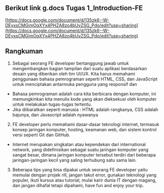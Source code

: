 ## Berikut link g.docs Tugas 1_Introduction-FE
[https://docs.google.com/document/d/135zk6--W-DEyxsCMGimOqXYx4PHZA8zo4bUvZSG_Pdo/edit?usp=sharing](https://docs.google.com/document/d/135zk6--W-DEyxsCMGimOqXYx4PHZA8zo4bUvZSG_Pdo/edit?usp=sharing)

## Rangkuman
1. Sebagai seorang FE developer bertanggung jawab untuk mengembangkan bagian tampilan dari suatu aplikasi berdasarkan desain yang diberikan oleh tim UI/UX. Kita harus memahami penggunaan bahasa pemrograman seperti HTML, CSS, dan JavaScript untuk menciptakan antarmuka pengguna yang responsif dan 
- Bahasa pemrograman adalah cara kita berbicara dengan komputer, ini memungkinkan kita menulis kode yang akan dieksekusi oleh komputer untuk melakukan tugas-tugas tertentu.
- Jika diibaratkan seperti manusia : HTML adalah rangkanya, CSS adalah bajunya, dan Javascript adalah nyawanya
2. FE developer perlu memahami dasar-dasar teknologi internet, termasuk konsep jaringan komputer, hosting, keamanan web, dan sistem kontrol versi seperti Git dan GitHub.
- Internet merupakan singkatan atau kependekan dari international network, yang didefinisikan sebagai suatu jaringan komputer yang sangat besar, dimana jaringan komputer tersebut terdiri dari beberapa jaringan-jaringan kecil yang saling terhubung satu sama lain.
3. Beberapa tips yang bisa dipakai untuk seorang FE developer yaitu memulai dengan projek rill, jangan takut error, gunakan teknologi yang populer, ikuti kursus atau tutorial, mulai karir dunia IT dengan magang, dan jangan dihafal tetapi dipahami, have fun and enjoy your trip.
